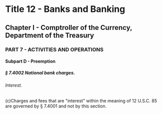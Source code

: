 
# Title 12 - Banks and Banking
## Chapter I - Comptroller of the Currency, Department of the Treasury
### PART 7 - ACTIVITIES AND OPERATIONS
#### Subpart D - Preemption
##### § 7.4002 National bank charges.
###### Interest.

(c)Charges and fees that are "interest" within the meaning of 12 U.S.C. 85 are governed by § 7.4001 and not by this section.
